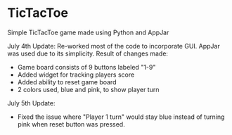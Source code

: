 # TicTacToe
Simple TicTacToe game made using Python and AppJar

July 4th Update:
Re-worked most of the code to incorporate GUI. AppJar was used due to its simplicity.
Result of changes made:
 - Game board consists of 9 buttons labeled "1-9"
 - Added widget for tracking players score
 - Added ability to reset game board
 - 2 colors used, blue and pink, to show player turn


July 5th Update:
- Fixed the issue where "Player 1 turn" would stay blue instead of turning pink when reset button was pressed.
